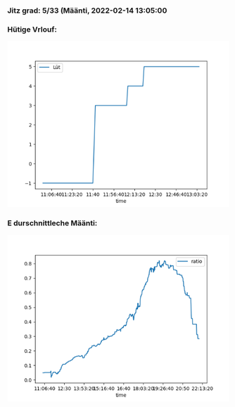 ### Jitz grad: 5/33 (Määnti, 2022-02-14 13:05:00

### Hütige Vrlouf:
![Graph](Today.png)

### E durschnittleche Määnti:
![Graph](Määnti.png)